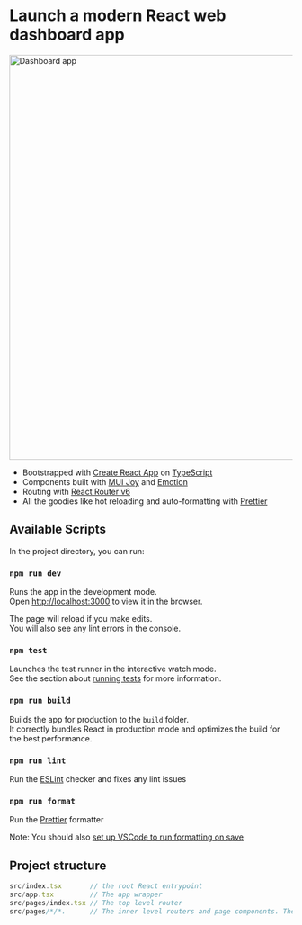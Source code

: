 # Launch a modern React web dashboard app
<img width="720" alt="Dashboard app" src="https://user-images.githubusercontent.com/4950729/186533020-444a60f4-c1d8-4e48-86eb-340c01944c55.png">

- Bootstrapped with [Create React App](https://github.com/facebook/create-react-app) on [TypeScript](https://www.typescriptlang.org/docs/handbook/intro.html)
- Components built with [MUI Joy](https://mui.com/joy-ui/getting-started/overview/) and [Emotion](https://emotion.sh/docs/introduction)
- Routing with [React Router v6](https://reactrouter.com/docs/en/v6/getting-started/overview)
- All the goodies like hot reloading and auto-formatting with [Prettier](https://prettier.io/docs/en/index.html)

## Available Scripts

In the project directory, you can run:

### `npm run dev`

Runs the app in the development mode.\
Open [http://localhost:3000](http://localhost:3000) to view it in the browser.

The page will reload if you make edits.\
You will also see any lint errors in the console.

### `npm test`

Launches the test runner in the interactive watch mode.\
See the section about [running tests](https://facebook.github.io/create-react-app/docs/running-tests) for more information.

### `npm run build`

Builds the app for production to the `build` folder.\
It correctly bundles React in production mode and optimizes the build for the best performance.

### `npm run lint`

Run the [ESLint](https://eslint.org/docs/latest/) checker and fixes any lint issues

### `npm run format`

Run the [Prettier](https://prettier.io/docs/en/index.html) formatter

Note: You should also [set up VSCode to run formatting on save](https://scottsauber.com/2017/06/10/prettier-format-on-save-never-worry-about-formatting-javascript-again/)

## Project structure

```js
src/index.tsx       // the root React entrypoint
src/app.tsx         // The app wrapper
src/pages/index.tsx // The top level router
src/pages/*/*.      // The inner level routers and page components. The file structure matches the url structure.
```
